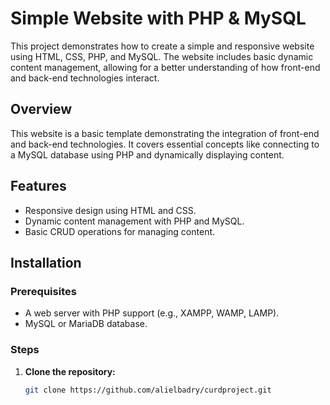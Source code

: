 # Simple Website with PHP & MySQL

This project demonstrates how to create a simple and responsive website using HTML, CSS, PHP, and MySQL. The website includes basic dynamic content management, allowing for a better understanding of how front-end and back-end technologies interact.

## Overview
This website is a basic template demonstrating the integration of front-end and back-end technologies. It covers essential concepts like connecting to a MySQL database using PHP and dynamically displaying content.

## Features
- Responsive design using HTML and CSS.
- Dynamic content management with PHP and MySQL.
- Basic CRUD operations for managing content.

## Installation

### Prerequisites
- A web server with PHP support (e.g., XAMPP, WAMP, LAMP).
- MySQL or MariaDB database.

### Steps
1. **Clone the repository:**
   ```bash
   git clone https://github.com/alielbadry/curdproject.git
